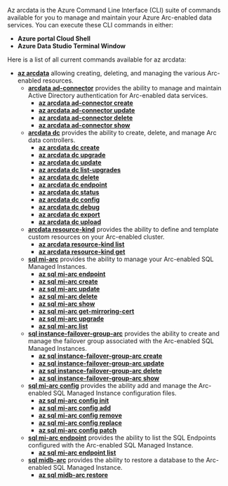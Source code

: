 Az arcdata is the Azure Command Line Interface (CLI) suite of commands available for you to manage and maintain your Azure Arc-enabled data services. You can execute these CLI commands in either:

- **Azure portal Cloud Shell**
- **Azure Data Studio Terminal Window**

Here is a list of all current commands available for az arcdata: 

- **[az arcdata](/azure/azure-arc/data/reference/reference-az-arcdata)** allowing creating, deleting, and managing the various Arc-enabled resources.
    - **[arcdata ad-connector](/azure/azure-arc/data/reference/reference-az-arcdata-ad-connector)** provides the ability to manage and maintain Active Directory authentication for Arc-enabled data services.
        - **[az arcdata ad-connector create](/azure/azure-arc/data/reference/reference-az-arcdata-ad-connector#az-arcdata-ad-connector-create)**
        - **[az arcdata ad-connector update](/azure/azure-arc/data/reference/reference-az-arcdata-ad-connector#az-arcdata-ad-connector-update)**
        - **[az arcdata ad-connector delete](/azure/azure-arc/data/reference/reference-az-arcdata-ad-connector#az-arcdata-ad-connector-delete)**
        - **[az arcdata ad-connector show](/azure/azure-arc/data/reference/reference-az-arcdata-ad-connector#az-arcdata-ad-connector-show)**
    - **[arcdata dc](/azure/azure-arc/data/reference/reference-az-arcdata-dc)** provides the ability to create, delete, and manage Arc data controllers.
        - **[az arcdata dc create](/azure/azure-arc/data/reference/reference-az-arcdata-dc#az-arcdata-dc-create)**
        - **[az arcdata dc upgrade](/azure/azure-arc/data/reference/reference-az-arcdata-dc#az-arcdata-dc-upgrade)**
        - **[az arcdata dc update](/azure/azure-arc/data/reference/reference-az-arcdata-dc#az-arcdata-dc-update)**
        - **[az arcdata dc list-upgrades](/azure/azure-arc/data/reference/reference-az-arcdata-dc#az-arcdata-dc-list-upgrades)**
        - **[az arcdata dc delete](/azure/azure-arc/data/reference/reference-az-arcdata-dc#az-arcdata-dc-delete)**
        - **[az arcdata dc endpoint](/azure/azure-arc/data/reference/reference-az-arcdata-dc-endpoint)**
        - **[az arcdata dc status](/azure/azure-arc/data/reference/reference-az-arcdata-dc-status)**
        - **[az arcdata dc config](/azure/azure-arc/data/reference/reference-az-arcdata-dc-config)**
        - **[az arcdata dc debug](/azure/azure-arc/data/reference/reference-az-arcdata-dc-debug)**
        - **[az arcdata dc export](/azure/azure-arc/data/reference/reference-az-arcdata-dc#az-arcdata-dc-export)**
        - **[az arcdata dc upload](/azure/azure-arc/data/reference/reference-az-arcdata-dc#az-arcdata-dc-upload)**
    - **[arcdata resource-kind](/azure/azure-arc/data/reference/reference-az-arcdata-resource-kind)** provides the ability to define and template custom resources on your Arc-enabled cluster.
        - **[az arcdata resource-kind list](/azure/azure-arc/data/reference/reference-az-arcdata-resource-kind#az-arcdata-resource-kind-list)**
        - **[az arcdata resource-kind get](/azure/azure-arc/data/reference/reference-az-arcdata-resource-kind#az-arcdata-resource-kind-get)**
    - **[sql mi-arc](/azure/azure-arc/data/reference/reference-az-sql-mi-arc)** provides the ability to manage your Arc-enabled SQL Managed Instances.
        - **[az sql mi-arc endpoint](/azure/azure-arc/data/reference/reference-az-sql-mi-arc-endpoint)**
        - **[az sql mi-arc create](/azure/azure-arc/data/reference/reference-az-sql-mi-arc#az-sql-mi-arc-create)**
        - **[az sql mi-arc update](/azure/azure-arc/data/reference/reference-az-sql-mi-arc#az-sql-mi-arc-update)**
        - **[az sql mi-arc delete](/azure/azure-arc/data/reference/reference-az-sql-mi-arc#az-sql-mi-arc-delete)**
        - **[az sql mi-arc show](/azure/azure-arc/data/reference/reference-az-sql-mi-arc#az-sql-mi-arc-show)**
        - **[az sql mi-arc get-mirroring-cert](/azure/azure-arc/data/reference/reference-az-sql-mi-arc#az-sql-mi-arc-get-mirroring-cert)**
        - **[az sql mi-arc upgrade](/azure/azure-arc/data/reference/reference-az-sql-mi-arc#az-sql-mi-arc-upgrade)**
        - **[az sql mi-arc list](/azure/azure-arc/data/reference/reference-az-sql-mi-arc#az-sql-mi-arc-list)**
    - **[sql instance-failover-group-arc](/azure/azure-arc/data/reference/reference-az-sql-instance-failover-group-arc)** provides the ability to create and manage the failover group associated with the Arc-enabled SQL Managed Instances.
        - **[az sql instance-failover-group-arc create](/azure/azure-arc/data/reference/reference-az-sql-instance-failover-group-arc#az-sql-instance-failover-group-arc-create)**
        - **[az sql instance-failover-group-arc update](/azure/azure-arc/data/reference/reference-az-sql-instance-failover-group-arc#az-sql-instance-failover-group-arc-update)**
        - **[az sql instance-failover-group-arc delete](/azure/azure-arc/data/reference/reference-az-sql-instance-failover-group-arc#az-sql-instance-failover-group-arc-update)**
        - **[az sql instance-failover-group-arc show](/azure/azure-arc/data/reference/reference-az-sql-instance-failover-group-arc#az-sql-instance-failover-group-arc-update)**
    - **[sql mi-arc config](/azure/azure-arc/data/reference/reference-az-sql-mi-arc-config)** provides the ability add and manage the Arc-enabled SQL Managed Instance configuration files.
        - **[az sql mi-arc config init](/azure/azure-arc/data/reference/reference-az-sql-mi-arc-config#az-sql-mi-arc-config-init)**
        - **[az sql mi-arc config add](/azure/azure-arc/data/reference/reference-az-sql-mi-arc-config#az-sql-mi-arc-config-add)**
        - **[az sql mi-arc config remove](/azure/azure-arc/data/reference/reference-az-sql-mi-arc-config#az-sql-mi-arc-config-remove)**
        - **[az sql mi-arc config replace](/azure/azure-arc/data/reference/reference-az-sql-mi-arc-config#az-sql-mi-arc-config-replace)**
        - **[az sql mi-arc config patch](/azure/azure-arc/data/reference/reference-az-sql-mi-arc-config#az-sql-mi-arc-config-patch)**
    - **[sql mi-arc endpoint](/azure/azure-arc/data/reference/reference-az-sql-mi-arc-endpoint)** provides the ability to list the SQL Endpoints configured with the Arc-enabled SQL Managed Instance.
        - **[az sql mi-arc endpoint list](/azure/azure-arc/data/reference/reference-az-sql-mi-arc-endpoint#az-sql-mi-arc-endpoint-list)**
    - **[sql midb-arc](/azure/azure-arc/data/reference/reference-az-sql-midb-arc)** provides the ability to restore a database to the Arc-enabled SQL Managed Instance.
        - **[az sql midb-arc restore](/azure/azure-arc/data/reference/reference-az-sql-midb-arc#az-sql-midb-arc-restore)**
